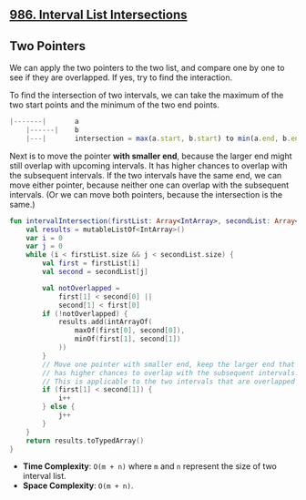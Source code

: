 ## [986. Interval List Intersections](https://leetcode.com/problems/interval-list-intersections)

## Two Pointers
We can apply the two pointers to the two list, and compare one by one to see if they are overlapped. If yes, try to find the interaction. 

To find the intersection of two intervals, we can take the maximum of the two start points and the minimum of the two end points.
```js
|-------|       a
    |------|    b
    |---|       intersection = max(a.start, b.start) to min(a.end, b.end)
```

Next is to move the pointer **with smaller end**, because the larger end might still overlap with upcoming intervals. It has higher chances to overlap with the subsequent intervals. If the two intervals have the same end, we can move either pointer, because neither one can overlap with the subsequent intervals. (Or we can move both pointers, because the intersection is the same.)

```kotlin
fun intervalIntersection(firstList: Array<IntArray>, secondList: Array<IntArray>): Array<IntArray> {
    val results = mutableListOf<IntArray>()
    var i = 0
    var j = 0
    while (i < firstList.size && j < secondList.size) {
        val first = firstList[i]
        val second = secondList[j]

        val notOverlapped = 
            first[1] < second[0] || 
            second[1] < first[0] 
        if (!notOverlapped) {
            results.add(intArrayOf(
                maxOf(first[0], second[0]),
                minOf(first[1], second[1])
            ))
        }
        // Move one pointer with smaller end, keep the larger end that 
        // has higher chances to overlap with the subsequent intervals.
        // This is applicable to the two intervals that are overlapped or not.
        if (first[1] < second[1]) {
            i++
        } else {
            j++
        }
    }
    return results.toTypedArray()
}
```

* **Time Complexity**: `O(m + n)` where `m` and `n` represent the size of two interval list.
* **Space Complexity**: `O(m + n)`.